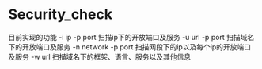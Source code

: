 # Security_check
 目前实现的功能 
  -i ip -p port  扫描ip下的开放端口及服务
  -u url -p port 扫描域名下的开放端口及服务
  -n network -p port 扫描网段下的ip以及每个ip的开放端口及服务
  -w url 扫描域名下的框架、语言、服务以及其他信息
